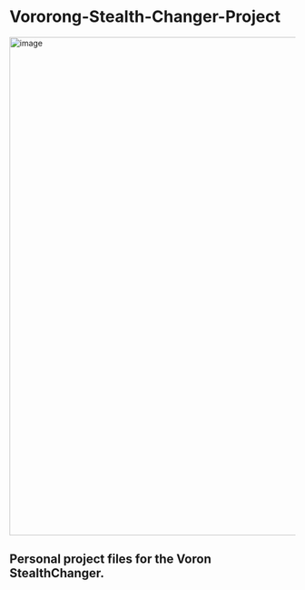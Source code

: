 # Vororong-Stealth-Changer-Project

<img width="1757" height="877" alt="image" src="https://github.com/user-attachments/assets/96b619ab-1b67-4e5d-96aa-e9d11c3b86e4" />

## Personal project files for the Voron StealthChanger.
